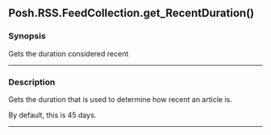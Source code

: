 Posh.RSS.FeedCollection.get_RecentDuration()
--------------------------------------------




### Synopsis
Gets the duration considered recent



---


### Description

Gets the duration that is used to determine how recent an article is.

By default, this is 45 days.



---
